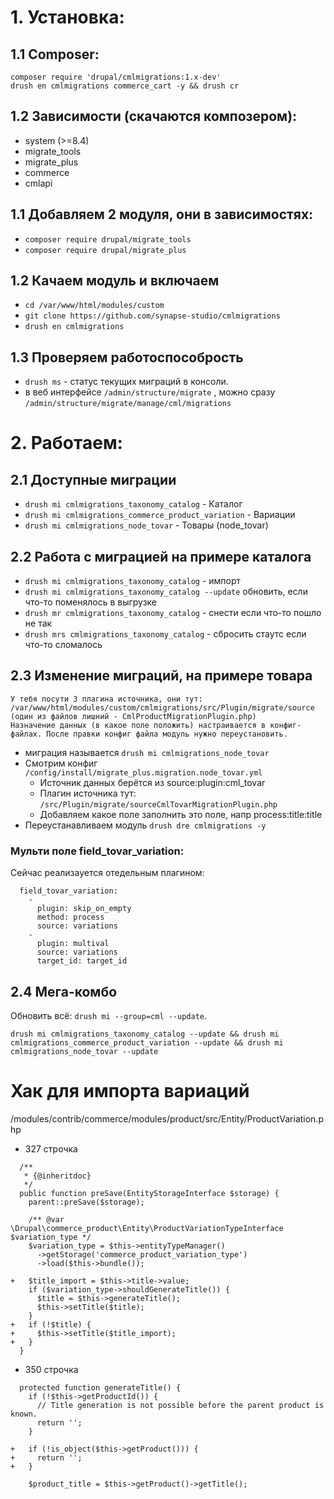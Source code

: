 # 1. Установка:
## 1.1 Composer:
```
composer require 'drupal/cmlmigrations:1.x-dev'
drush en cmlmigrations commerce_cart -y && drush cr
```
## 1.2 Зависимости (скачаются композером):
 * system (>=8.4)
 * migrate_tools
 * migrate_plus
 * commerce
 * cmlapi

## 1.1 Добавляем 2 модуля, они в зависимостях:
 * `composer require drupal/migrate_tools`
 * `composer require drupal/migrate_plus`

## 1.2 Качаем модуль и включаем
 * `cd /var/www/html/modules/custom`
 * `git clone https://github.com/synapse-studio/cmlmigrations`
 * `drush en cmlmigrations`

## 1.3 Проверяем работоспособрость
 * `drush ms` - статус текущих миграций в консоли.
 * в веб интерфейсе `/admin/structure/migrate` , можно сразу `/admin/structure/migrate/manage/cml/migrations`

# 2. Работаем:

## 2.1 Доступные миграции
 * `drush mi cmlmigrations_taxonomy_catalog` - Каталог
 * `drush mi cmlmigrations_commerce_product_variation` - Вариации
 * `drush mi cmlmigrations_node_tovar` - Товары (node_tovar)

## 2.2 Работа с миграцией на примере каталога
 * `drush mi cmlmigrations_taxonomy_catalog` - импорт
 * `drush mi cmlmigrations_taxonomy_catalog --update` обновить, если что-то поменялось в выгрузке
 * `drush mr cmlmigrations_taxonomy_catalog` - снести если что-то пошло не так
 * `drush mrs cmlmigrations_taxonomy_catalog` - сбросить стаутс если что-то сломалось

## 2.3 Изменение миграций, на примере товара
```
У тебя посути 3 плагина источника, они тут:
/var/www/html/modules/custom/cmlmigrations/src/Plugin/migrate/source
(один из файлов лишний - CmlProductMigrationPlugin.php)
Назначение данных (в какое поле положить) настраивается в конфиг-файлах. После правки конфиг файла модуль нужно переустановить.
```
 * миграция называется `drush mi cmlmigrations_node_tovar`
 * Смотрим конфиг `/config/install/migrate_plus.migration.node_tovar.yml`
   * Источник данных берётся из source:plugin:cml_tovar
   * Плагин источника тут: `/src/Plugin/migrate/sourceCmlTovarMigrationPlugin.php`
   * Добавляем какое поле заполнить это поле, напр process:title:title
 * Переустанавливаем модуль `drush dre cmlmigrations -y`

### Мульти поле field_tovar_variation:
Сейчас реализауется отедельным плагином:
```
  field_tovar_variation:
    -
      plugin: skip_on_empty
      method: process
      source: variations
    -
      plugin: multival
      source: variations
      target_id: target_id
```
## 2.4 Мега-комбо
Обновить всё: `drush mi --group=cml --update`.
```
drush mi cmlmigrations_taxonomy_catalog --update && drush mi cmlmigrations_commerce_product_variation --update && drush mi cmlmigrations_node_tovar --update
```


# Хак для импорта вариаций
/modules/contrib/commerce/modules/product/src/Entity/ProductVariation.php

* 327 строчка
```
  /**
   * {@inheritdoc}
   */
  public function preSave(EntityStorageInterface $storage) {
    parent::preSave($storage);

    /** @var \Drupal\commerce_product\Entity\ProductVariationTypeInterface $variation_type */
    $variation_type = $this->entityTypeManager()
      ->getStorage('commerce_product_variation_type')
      ->load($this->bundle());

+   $title_import = $this->title->value;
    if ($variation_type->shouldGenerateTitle()) {
      $title = $this->generateTitle();
      $this->setTitle($title);
    }
+   if (!$title) {
+     $this->setTitle($title_import);
+   }
  }
```

* 350 строчка
```
  protected function generateTitle() {
    if (!$this->getProductId()) {
      // Title generation is not possible before the parent product is known.
      return '';
    }

+   if (!is_object($this->getProduct())) {
+     return '';
+   }

    $product_title = $this->getProduct()->getTitle();
```
 
